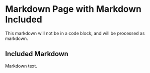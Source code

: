 # Markdown Page with Markdown Included

This markdown will not be in a code block, and will be processed as markdown.

## Included Markdown

Markdown text.
